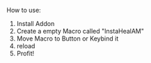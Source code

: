 How to use:

1. Install Addon
2. Create a empty Macro called "InstaHealAM"
3. Move Macro to Button or Keybind it
4. reload
5. Profit!
